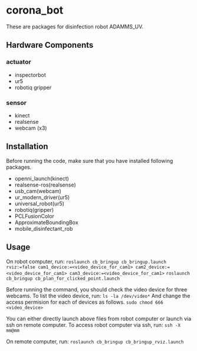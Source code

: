 # corona_bot
These are packages for disinfection robot ADAMMS_UV.

## Hardware Components
### actuator
- inspectorbot
- ur5
- robotiq gripper

### sensor
- kinect
- realsense
- webcam (x3)

## Installation
Before running the code, make sure that you have installed following packages.
- openni_launch(kinect)
- realsense-ros(realsense)
- usb_cam(webcam)
- ur_modern_driver(ur5)
- universal_robot(ur5)
- robotiq(gripper)
- PCLFusionColor
- ApproximateBoundingBox
- mobile_disinfectant_rob

## Usage
On robot computer, run:
```roslaunch cb_bringup cb_bringup.launch rviz:=false cam1_device:=<video_device_for_cam1> cam2_device:=<video_device_for_cam1> cam3_device:=<video_device_for_cam1>```
```roslaunch cb_bringup cb_plan_for_clicked_point.launch```

Before running the command, you should check the video device for three webcams.
To list the video device, run:
```ls -la /dev/video*```
And change the access permision for each of devices as follows.
```sudo chmod 666 <video_device>```

You can either directly launch above files from robot computer or launch via ssh on remote computer.
To access robot computer via ssh, run:
```ssh -X mm@mm```

On remote computer, run:
```roslaunch cb_bringup cb_bringup_rviz.launch```